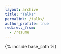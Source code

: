 ```yaml
---
layout: archive
title: "Talks"
permalink: /talks/
author_profile: true
redirect_from:
  - /resume
---
```


{% include base_path %}

<object data="/talks/all_talks.md" ></object>
